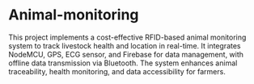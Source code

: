 # Animal-monitoring
This project implements a cost-effective RFID-based animal monitoring system to track livestock health and location in real-time. It integrates NodeMCU, GPS, ECG sensor, and Firebase for data management, with offline data transmission via Bluetooth. The system enhances animal traceability, health monitoring, and data accessibility for farmers.
